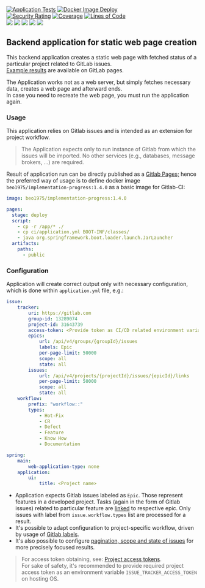 [![Application Tests](https://github.com/BranislavBeno/Implementation-Progress-Page/actions/workflows/tests.yml/badge.svg)](https://github.com/BranislavBeno/Implementation-Progress-Page/actions/workflows/tests.yml)
[![Docker Image Deploy](https://github.com/BranislavBeno/Implementation-Progress-Page/actions/workflows/deploy.yml/badge.svg)](https://github.com/BranislavBeno/Implementation-Progress-Page/actions/workflows/deploy.yml)  
[![Security Rating](https://sonarcloud.io/api/project_badges/measure?project=BranislavBeno_ImplementationProgressPage&metric=security_rating)](https://sonarcloud.io/summary/new_code?id=BranislavBeno_ImplementationProgressPage)
[![Coverage](https://sonarcloud.io/api/project_badges/measure?project=BranislavBeno_ImplementationProgressPage&metric=coverage)](https://sonarcloud.io/summary/new_code?id=BranislavBeno_ImplementationProgressPage)
[![Lines of Code](https://sonarcloud.io/api/project_badges/measure?project=BranislavBeno_ImplementationProgressPage&metric=ncloc)](https://sonarcloud.io/summary/new_code?id=BranislavBeno_ImplementationProgressPage)  
[![](https://img.shields.io/badge/Java-21-blue)](/build.gradle)
[![](https://img.shields.io/badge/Spring%20Boot-3.4.1-blue)](/build.gradle)
[![](https://img.shields.io/badge/Testcontainers-1.20.4-blue)](/build.gradle)
[![](https://img.shields.io/badge/Gradle-8.12-blue)](/gradle/wrapper/gradle-wrapper.properties)
[![](https://img.shields.io/badge/License-MIT-blue.svg)](https://opensource.org/licenses/MIT)  

## Backend application for static web page creation
This backend application creates a static web page with fetched status of a particular project related to GitLab issues.  
[Example results](https://dashboard-tools.gitlab.io/Implementation-Progress-Page) are available on GitLab pages.  

The Application works not as a web server, but simply fetches necessary data, creates a web page and afterward ends.  
In case you need to recreate the web page, you must run the application again.

### Usage
This application relies on Gitlab issues and is intended as an extension for project workflow.  
> The Application expects only to run instance of Gitlab from which the issues will be imported. No other services (e.g., databases, message brokers, ...) are required.

Result of application run can be directly published as a [Gitlab Pages;](https://docs.gitlab.com/ee/user/project/pages/)
hence the preferred way of usage is to define docker image `beo1975/implementation-progress:1.4.0` as a basic image for Gitlab-CI:
```yaml
image: beo1975/implementation-progress:1.4.0

pages:
  stage: deploy
  script:
    - cp -r /app/* ./
    - cp ci/application.yml BOOT-INF/classes/
    - java org.springframework.boot.loader.launch.JarLauncher
  artifacts:
    paths:
      - public
```

### Configuration
Application will create correct output only with necessary configuration, which is done within `application.yml` file, e.g.:

```yaml
issue:
    tracker:
        uri: https://gitlab.com
        group-id: 13289074
        project-id: 31643739
        access-token: <Provide token as CI/CD related environment variable named 'ISSUE_TRACKER_ACCESS_TOKEN'>
        epics:
            url: /api/v4/groups/{groupId}/issues
            labels: Epic
            per-page-limit: 50000
            scope: all
            state: all
        issues:
            url: /api/v4/projects/{projectId}/issues/{epicId}/links
            per-page-limit: 50000
            scope: all
            state: all
    workflow:
        prefix: "workflow::"
        types:
            - Hot-Fix
            - CR
            - Defect
            - Feature
            - Know How
            - Documentation

spring:
    main:
        web-application-type: none
    application:
        ui:
            title: <Project name>
```

- Application expects Gitlab issues labeled as `Epic`. Those represent features in a developed project. Tasks (again in the form of Gitlab issues) related to particular feature are [linked](https://docs.gitlab.com/ee/user/project/issues/related_issues.html) to respective epic. Only issues with label from `issue.workflow.types` list are processed for a result.
- It's possible to adapt configuration to project-specific workflow, driven by usage of [Gitlab labels](https://docs.gitlab.com/ee/user/project/labels.html).
- It's also possible to configure [pagination, scope and state of issues](https://docs.gitlab.com/ee/api/issues.html) for more precisely focused results.

> For access token obtaining, see: [Project access tokens](https://docs.gitlab.com/ee/user/project/settings/project_access_tokens.html).  
> For sake of safety, it's recommended to provide required project access token as an environment variable `ISSUE_TRACKER_ACCESS_TOKEN` on hosting OS.

